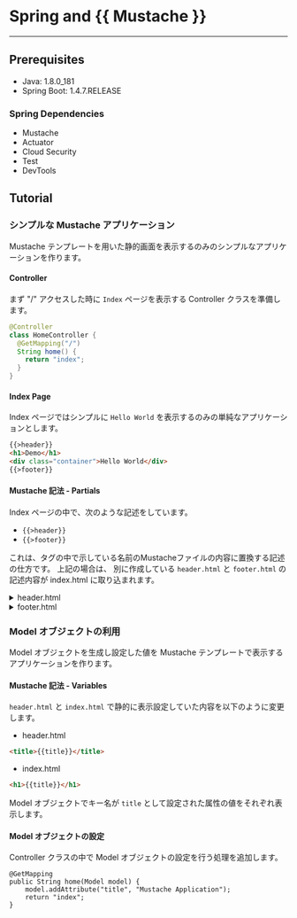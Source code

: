 # Spring and {{ Mustache }} 

---
## Prerequisites

- Java: 1.8.0_181
- Spring Boot: 1.4.7.RELEASE

### Spring Dependencies
- Mustache
- Actuator
- Cloud Security
- Test
- DevTools

## Tutorial
### シンプルな Mustache アプリケーション

Mustache テンプレートを用いた静的画面を表示するのみのシンプルなアプリケーションを作ります。

#### Controller

まず "/" アクセスした時に `Index` ページを表示する Controller クラスを準備します。

```java
@Controller
class HomeController {
  @GetMapping("/")
  String home() {
    return "index";
  }
}
```

#### Index Page

Index ページではシンプルに `Hello World` を表示するのみの単純なアプリケーションとします。

```html
{{>header}}
<h1>Demo</h1>
<div class="container">Hello World</div>
{{>footer}}
```

#### Mustache 記法 - Partials

Index ページの中で、次のような記述をしています。

- `{{>header}}`
- `{{>footer}}`

これは、タグの中で示している名前のMustacheファイルの内容に置換する記述の仕方です。
上記の場合は、 別に作成している `header.html` と `footer.html` の記述内容が index.html に取り込まれます。

<details><summary>header.html</summary>

```html
<!doctype html>
<html lang="en">
<head>
    <meta charset="utf-8" />
    <title>Demo Application</title>
    <meta name="description" content="" />
    <meta name="viewport" content="width=device-width" />
    <base href="/" />
    <link rel="stylesheet" type="text/css"
          href="/webjars/bootstrap/css/bootstrap.min.css" />
    <script type="text/javascript" src="/webjars/jquery/jquery.min.js"></script>
    <script type="text/javascript"
            src="/webjars/bootstrap/js/bootstrap.min.js"></script>
</head>
<body>
```
</details>

<details><summary>footer.html</summary>

```html
</body>
</html>
```
</details>

### Model オブジェクトの利用

Model オブジェクトを生成し設定した値を Mustache テンプレートで表示するアプリケーションを作ります。

#### Mustache 記法 - Variables

`header.html` と `index.html` で静的に表示設定していた内容を以下のように変更します。

- header.html

```html
<title>{{title}}</title>
```

- index.html

```html
<h1>{{title}}</h1>
```

Model オブジェクトでキー名が `title` として設定された属性の値をそれぞれ表示します。

#### Model オブジェクトの設定

Controller クラスの中で Model オブジェクトの設定を行う処理を追加します。

```
@GetMapping
public String home(Model model) {
	model.addAttribute("title", "Mustache Application");
	return "index";
}
```
